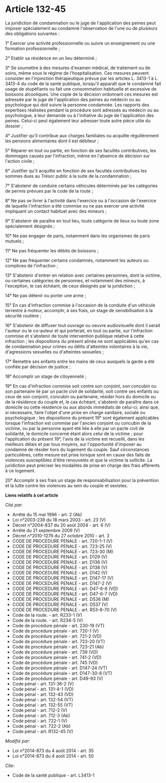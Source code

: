 # Article 132-45

La juridiction de condamnation ou le juge de l'application des peines peut imposer spécialement au condamné l'observation de
l'une ou de plusieurs des obligations suivantes : 

1° Exercer une activité professionnelle ou suivre un enseignement ou une formation professionnelle ; 

2° Etablir sa résidence en un lieu déterminé ; 

3° Se soumettre à des mesures d'examen médical, de traitement ou de soins, même sous le régime de l'hospitalisation. Ces
mesures peuvent consister en l'injonction thérapeutique prévue par les articles L. 3413-1 à L. 3413-4 du code de la santé
publique, lorsqu'il apparaît que le condamné fait usage de stupéfiants ou fait une consommation habituelle et excessive de
boissons alcooliques. Une copie de la décision ordonnant ces mesures est adressée par le juge de l'application des peines au
médecin ou au psychologue qui doit suivre la personne condamnée. Les rapports des expertises réalisées pendant la procédure
sont adressés au médecin ou au psychologue, à leur demande ou à l'initiative du juge de l'application des peines. Celui-ci
peut également leur adresser toute autre pièce utile du dossier ; 

4° Justifier qu'il contribue aux charges familiales ou acquitte régulièrement les pensions alimentaires dont il est
débiteur ; 

5° Réparer en tout ou partie, en fonction de ses facultés contributives, les dommages causés par l'infraction, même en
l'absence de décision sur l'action civile ; 

6° Justifier qu'il acquitte en fonction de ses facultés contributives les sommes dues au Trésor public à la suite de la
condamnation ; 

7° S'abstenir de conduire certains véhicules déterminés par les catégories de permis prévues par le code de la route ; 

8° Ne pas se livrer à l'activité dans l'exercice ou à l'occasion de l'exercice de laquelle l'infraction a été commise ou ne
pas exercer une activité impliquant un contact habituel avec des mineurs ; 

9° S'abstenir de paraître en tout lieu, toute catégorie de lieux ou toute zone spécialement désignés ; 

10° Ne pas engager de paris, notamment dans les organismes de paris mutuels ; 

11° Ne pas fréquenter les débits de boissons ; 

12° Ne pas fréquenter certains condamnés, notamment les auteurs ou complices de l'infraction ; 

13° S'abstenir d'entrer en relation avec certaines personnes, dont la victime, ou certaines catégories de personnes, et
notamment des mineurs, à l'exception, le cas échéant, de ceux désignés par la juridiction ; 

14° Ne pas détenir ou porter une arme ; 

15° En cas d'infraction commise à l'occasion de la conduite d'un véhicule terrestre à moteur, accomplir, à ses frais, un
stage de sensibilisation à la sécurité routière ; 

16° S'abstenir de diffuser tout ouvrage ou oeuvre audiovisuelle dont il serait l'auteur ou le co-auteur et qui porterait, en
tout ou partie, sur l'infraction commise et s'abstenir de toute intervention publique relative à cette infraction ; les
dispositions du présent alinéa ne sont applicables qu'en cas de condamnation pour crimes ou délits d'atteintes volontaires à
la vie, d'agressions sexuelles ou d'atteintes sexuelles ; 

17° Remettre ses enfants entre les mains de ceux auxquels la garde a été confiée par décision de justice ; 

18° Accomplir un stage de citoyenneté ; 

19° En cas d'infraction commise soit contre son conjoint, son concubin ou son partenaire lié par un pacte civil de
solidarité, soit contre ses enfants ou ceux de son conjoint, concubin ou partenaire, résider hors du domicile ou de la
résidence du couple et, le cas échéant, s'abstenir de paraître dans ce domicile ou cette résidence ou aux abords immédiats de
celui-ci, ainsi que, si nécessaire, faire l'objet d'une prise en charge sanitaire, sociale ou psychologique ; les
dispositions du présent 19° sont également applicables lorsque l'infraction est commise par l'ancien conjoint ou concubin de
la victime, ou par la personne ayant été liée à elle par un pacte civil de solidarité, le domicile concerné étant alors celui
de la victime ; pour l'application du présent 19°, l'avis de la victime est recueilli, dans les meilleurs délais et par tous
moyens, sur l'opportunité d'imposer au condamné de résider hors du logement du couple. Sauf circonstances particulières,
cette mesure est prise lorsque sont en cause des faits de violences susceptibles d'être renouvelés et que la victime la
sollicite. La juridiction peut préciser les modalités de prise en charge des frais afférents à ce logement. 

20° Accomplir à ses frais un stage de responsabilisation pour la prévention et la lutte contre les violences au sein du
couple et sexistes.

**Liens relatifs à cet article**

_Cité par_:

  - Arrêté du 15 mai 1996 - art. 2 (Ab)
  - Loi n°2003-239 du 18 mars 2003 - art. 23 (V)
  - Décret n°2004-837 du 20 août 2004 - art. 6 (V)
  - Arrêté du 21 septembre 2009 (V)
  - Décret n°2010-1276 du 27 octobre 2010 - art. 3
  - CODE DE PROCEDURE PENALE - art. 720-1-1 (V)
  - CODE DE PROCEDURE PENALE - art. 723-25 (V)
  - CODE DE PROCEDURE PENALE - art. 723-30 (M)
  - CODE DE PROCEDURE PENALE - art. D129 (V)
  - CODE DE PROCEDURE PENALE - art. D136 (V)
  - CODE DE PROCEDURE PENALE - art. D138 (V)
  - CODE DE PROCEDURE PENALE - art. D142 (V)
  - CODE DE PROCEDURE PENALE - art. D147-17 (V)
  - CODE DE PROCEDURE PENALE - art. D147-2 (V)
  - CODE DE PROCEDURE PENALE - art. D47-6-6 (VD)
  - CODE DE PROCEDURE PENALE - art. D47-6-7 (VD)
  - CODE DE PROCEDURE PENALE - art. D536 (M)
  - CODE DE PROCEDURE PENALE - art. D537 (V)
  - CODE DE PROCEDURE PENALE - art. R53-8-70 (V)
  - Code de la route. - art. R233-1 (V)
  - Code de la route. - art. R234-5 (V)
  - Code de procédure pénale - art. 230-19 (VT)
  - Code de procédure pénale - art. 720-1 (V)
  - Code de procédure pénale - art. 721-2 (VD)
  - Code de procédure pénale - art. 723-20 (VT)
  - Code de procédure pénale - art. 723-21 (Ab)
  - Code de procédure pénale - art. 739 (VD)
  - Code de procédure pénale - art. 741-2 (VD)
  - Code de procédure pénale - art. 745 (VD)
  - Code de procédure pénale - art. D147-24 (VT)
  - Code de procédure pénale - art. D147-30-8 (VT)
  - Code de procédure pénale - art. D49-93 (V)
  - Code pénal - art. 131-36-2 (V)
  - Code pénal - art. 131-4-1 (VD)
  - Code pénal - art. 132-43 (VD)
  - Code pénal - art. 132-54 (VT)
  - Code pénal - art. 132-55 (VT)
  - Code pénal - art. 712-2 (V)
  - Code pénal - art. 712-3 (Ab)
  - Code pénal - art. 722-1 (V)
  - Code pénal - art. 722-2 (Ab)
  - Code pénal - art. R132-45 (V)

_Modifié par_:

  - Loi n°2014-873 du 4 août 2014 - art. 35
  - Loi n°2014-873 du 4 août 2014 - art. 50

_Cite_:

  - Code de la santé publique - art. L3413-1
